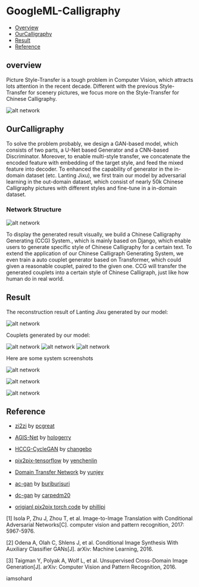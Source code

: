 # GoogleML-Calligraphy

* [Overview](#overview)
* [OurCalligraphy](#OurCalligraphy)
* [Result](#Result)
* [Reference](#Reference)

## overview
Picture Style-Transfer is a tough problem in Computer Vision, which attracts lots attention in the recent decade. Different with the previous Style-Transfer for scenery pictures, we focus more on the Style-Transfer for Chinese Calligraphy.

![alt network](assets/demo1.jpg)
## OurCalligraphy
To solve the problem probably, we design a GAN-based model, which consists of two parts, a U-Net based Generator and a CNN-based Discriminator. 
Moreover, to enable multi-style transfer, we concatenate the encoded feature with embedding of the target style, and feed the mixed feature into decoder.
To enhanced the capability of generator in the in-domain dataset (etc. Lanting Jixu), we first train our model by adversarial learning in the out-domain dataset, which consist of nearly 50k Chinese Calligraphy pictures with different styles and fine-tune in a in-domain dataset.

### Network Structure
![alt network](assets/network.jpg)

To display the generated result visually, we build a Chinese Calligraphy Generating (CCG) System., which is mainly based on Django, which enable users to generate specific style of Chinese Calligraphy for a certain text.
To extend the application of our Chinese Calligraph Generating System, we even train a auto couplet generator based on Transformer, which could given a reasonable couplet, paired to the given one. 
CCG will transfer the generated couplets into a certain style of  Chinese Calligraph, just like how human do in real world.

## Result
The reconstruction result of Lanting Jixu generated by our model:

![alt network](assets/result.jpg)

Couplets generated by our model:

![alt network](assets/couplet2.png)
![alt network](assets/couplet3.png)
![alt network](assets/couplet4.png)

Here are some system screenshots

![alt network](assets/Interface1.png)

![alt network](assets/Interface2.png)

![alt network](assets/Interface3.png)

## Reference

* [zi2zi](https://github.com/pcgreat/zi2zi) by [pcgreat](https://github.com/pcgreat)
* [AGIS-Net](https://github.com/hologerry/AGIS-Net) by [hologerry](https://github.com/hologerry)
* [HCCG-CycleGAN](https://github.com/changebo/HCCG-CycleGAN) by [changebo](https://github.com/changebo)

* [pix2pix-tensorflow](https://github.com/yenchenlin/pix2pix-tensorflow) by [yenchenlin](https://github.com/yenchenlin)
* [Domain Transfer Network](https://github.com/yunjey/domain-transfer-network) by [yunjey](https://github.com/yunjey)
* [ac-gan](https://github.com/buriburisuri/ac-gan) by [buriburisuri](https://github.com/buriburisuri)
* [dc-gan](https://github.com/carpedm20/DCGAN-tensorflow) by [carpedm20](https://github.com/carpedm20)
* [origianl pix2pix torch code](https://github.com/phillipi/pix2pix) by [phillipi](https://github.com/phillipi)

[1] Isola P, Zhu J, Zhou T, et al. Image-to-Image Translation with Conditional Adversarial Networks[C]. computer vision and pattern recognition, 2017: 5967-5976.

[2] Odena A, Olah C, Shlens J, et al. Conditional Image Synthesis With Auxiliary Classifier GANs[J]. arXiv: Machine Learning, 2016.

[3] Taigman Y, Polyak A, Wolf L, et al. Unsupervised Cross-Domain Image Generation[J]. arXiv: Computer Vision and Pattern Recognition, 2016.

iamsohard